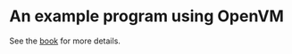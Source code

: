 # An example program using OpenVM

See the [book](https://openvm.dev/writing-apps/write-program.html) for more details.